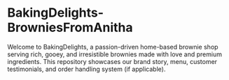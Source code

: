 # BakingDelights-BrowniesFromAnitha
Welcome to BakingDelights, a passion-driven home-based brownie shop serving rich, gooey, and irresistible brownies made with love and premium ingredients. This repository showcases our brand story, menu, customer testimonials, and order handling system (if applicable).
